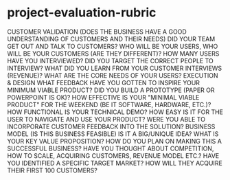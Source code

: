 # project-evaluation-rubric

CUSTOMER VALIDATION
(DOES THE BUSINESS HAVE A GOOD UNDERSTANDING OF CUSTOMERS AND THEIR NEEDS)
   DID YOUR TEAM GET OUT AND TALK TO CUSTOMERS?
   WHO WILL BE YOUR USERS, WHO WILL BE YOUR CUSTOMERS (ARE THEY DIFFERENT)?
   HOW MANY USERS HAVE YOU INTERVIEWED?
   DID YOU TARGET THE CORRECT PEOPLE TO INTERVIEW?
   WHAT DID YOU LEARN FROM YOUR CUSTOMER INTERVIEWS (REVENUE)?
   WHAT ARE THE CORE NEEDS OF YOUR USERS?
EXECUTION & DESIGN
   WHAT FEEDBACK HAVE YOU GOTTEN TO INSPIRE YOUR MINIMUM VIABLE PRODUCT?
   DID YOU BUILD A PROTOTYPE (PAPER OR POWERPOINT IS OK)?
   HOW EFFECTIVE IS YOUR "MINIMAL VIABLE PRODUCT" FOR THE WEEKEND (BE IT SOFTWARE, HARDWARE, ETC.)?
   HOW FUNCTIONAL IS YOUR TECHNICAL DEMO?
   HOW EASY IS IT FOR THE USER TO NAVIGATE AND USE YOUR PRODUCT?
   WERE YOU ABLE TO INCORPORATE CUSTOMER FEEDBACK INTO THE SOLUTION?
BUSINESS MODEL
(IS THIS BUSINESS FEASIBLE)
   IS IT A BIG/UNIQUE IDEA?
   WHAT IS YOUR KEY VALUE PROPOSITION?
   HOW DO YOU PLAN ON MAKING THIS A SUCCESSFUL BUSINESS?
   HAVE YOU THOUGHT ABOUT COMPETITION, HOW TO SCALE, ACQUIRING CUSTOMERS, REVENUE MODEL ETC.?
   HAVE YOU IDENTIFIED A SPECIFIC TARGET MARKET?
   HOW WILL THEY ACQUIRE THEIR FIRST 100 CUSTOMERS?
